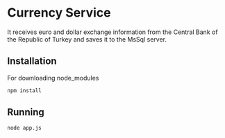 # Currency Service
It receives euro and dollar exchange information from the Central Bank of the Republic of Turkey and saves it to the MsSql server.

## Installation

For downloading node_modules 
```bash
npm install
```

## Running

```bash
node app.js

```
